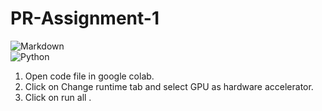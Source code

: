 # PR-Assignment-1

![Markdown](https://img.shields.io/badge/-Markdown-05122A?style=flat&logo=markdown)\
![Python](https://img.shields.io/badge/-Python-05122A?style=flat&logo=python)&nbsp;


1. Open code file in google colab.
2. Click on Change runtime tab and select GPU as hardware accelerator.
3. Click on run all .

